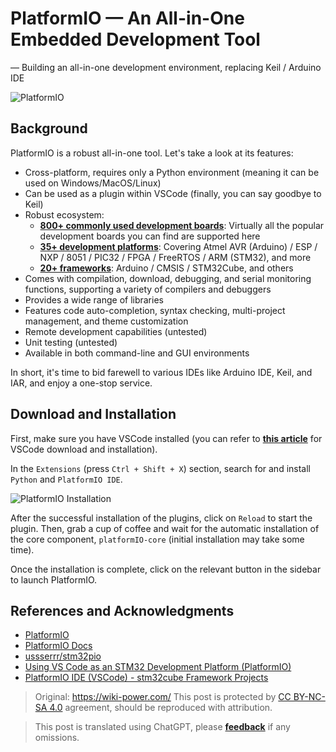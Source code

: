 # PlatformIO — An All-in-One Embedded Development Tool

— Building an all-in-one development environment, replacing Keil / Arduino IDE

![PlatformIO](https://img.wiki-power.com/d/wiki-media/img/20200531112801.png)

## Background

PlatformIO is a robust all-in-one tool. Let's take a look at its features:

- Cross-platform, requires only a Python environment (meaning it can be used on Windows/MacOS/Linux)
- Can be used as a plugin within VSCode (finally, you can say goodbye to Keil)
- Robust ecosystem:
  - [**800+ commonly used development boards**](https://docs.platformio.org/en/latest/boards/index.html#boards): Virtually all the popular development boards you can find are supported here
  - [**35+ development platforms**](https://docs.platformio.org/en/latest/platforms/index.html#platforms): Covering Atmel AVR (Arduino) / ESP / NXP / 8051 / PIC32 / FPGA / FreeRTOS / ARM (STM32), and more
  - [**20+ frameworks**](https://docs.platformio.org/en/latest/frameworks/index.html#frameworks): Arduino / CMSIS / STM32Cube, and others
- Comes with compilation, download, debugging, and serial monitoring functions, supporting a variety of compilers and debuggers
- Provides a wide range of libraries
- Features code auto-completion, syntax checking, multi-project management, and theme customization
- Remote development capabilities (untested)
- Unit testing (untested)
- Available in both command-line and GUI environments

In short, it's time to bid farewell to various IDEs like Arduino IDE, Keil, and IAR, and enjoy a one-stop service.

## Download and Installation

First, make sure you have VSCode installed (you can refer to [**this article**](https://wiki-power.com/VSCode%E7%94%9F%E4%BA%A7%E5%8A%9B%E6%8C%87%E5%8D%97-%E7%8E%AF%E5%A2%83%E9%85%8D%E7%BD%AE) for VSCode download and installation).

In the `Extensions` (press `Ctrl + Shift + X`) section, search for and install `Python` and `PlatformIO IDE`.

![PlatformIO Installation](https://img.wiki-power.com/d/wiki-media/img/20200531113916.png)

After the successful installation of the plugins, click on `Reload` to start the plugin. Then, grab a cup of coffee and wait for the automatic installation of the core component, `platformIO-core` (initial installation may take some time).

Once the installation is complete, click on the relevant button in the sidebar to launch PlatformIO.

## References and Acknowledgments

- [PlatformIO](https://platformio.org/)
- [PlatformIO Docs](https://docs.platformio.org/en/latest/index.html)
- [ussserrr/stm32pio](https://github.com/ussserrr/stm32pio#requirements)
- [Using VS Code as an STM32 Development Platform (PlatformIO)](https://www.jianshu.com/p/49cfa03d6164)
- [PlatformIO IDE (VSCode) - stm32cube Framework Projects](https://www.smslit.top/2019/08/24/platformio-stm32-cubemx/)

> Original: <https://wiki-power.com/>
> This post is protected by [CC BY-NC-SA 4.0](https://creativecommons.org/licenses/by/4.0/deed.en) agreement, should be reproduced with attribution.

> This post is translated using ChatGPT, please [**feedback**](https://github.com/linyuxuanlin/Wiki_MkDocs/issues/new) if any omissions.
